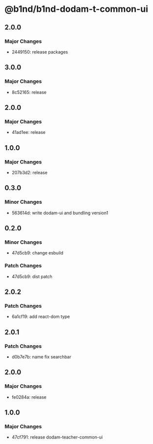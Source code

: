 # @b1nd/b1nd-dodam-t-common-ui

## 2.0.0

### Major Changes

- 2449150: release packages

## 3.0.0

### Major Changes

- 8c52165: release

## 2.0.0

### Major Changes

- 41ad1ee: release

## 1.0.0

### Major Changes

- 207b3d2: release

## 0.3.0

### Minor Changes

- 563614d: write dodam-ui and bundling version1

## 0.2.0

### Minor Changes

- 47d5cb9: change esbuild

### Patch Changes

- 47d5cb9: dist patch

## 2.0.2

### Patch Changes

- 6a1cf19: add react-dom type

## 2.0.1

### Patch Changes

- d0b7e7b: name fix searchbar

## 2.0.0

### Major Changes

- fe0284a: release

## 1.0.0

### Major Changes

- 47cf791: release dodam-teacher-common-ui
